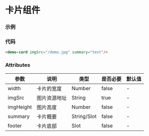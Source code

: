 # 卡片组件

### 示例
<demo-card imgSrc="/demo.jpg" summary="test"/>

### 代码
```html
<demo-card imgSrc="/demo.jpg" summary="test"/>
```
### Attributes
| 参数 | 说明 | 类型 | 是否必要 | 默认值 |
| --- | --- | --- | --- | --- | 
| width | 卡片的宽度 | Number | false | - |
| imgSrc | 图片资源地址 | String | true | - |
| imgHeight | 图片高度 | Number | false | - |
| summary | 卡片概要 | String/Slot | false | - |
| footer | 卡片底部 | Slot | false | - |
